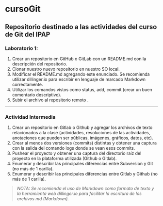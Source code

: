 # cursoGit
Repositorio destinado a las actividades del curso de Git del IPAP
---
### Laboratorio 1:
1. Crear un repositorio en GitHub o GitLab con un README.md con la
descripción del repositorio.
2. Clonar nuestro nuevo repositorio en nuestro SO local.
3. Modificar el README.md agregando este enunciado. Se recomienda
utilizar dillinger.io para escribir en lenguaje de marcado Markdown correctamente.
4. Utilizar los comandos vistos como status, add, commit (crear un buen comentario descriptivo).
5. Subir el archivo al repositorio remoto .
---
### Actividad Intermedia
1. Crear un repositorio en Gitlab o Github y agregar los archivos de texto relacionados a la clase
(actividades, resoluciones de las actividades, anotaciones que pueden ser públicas, imágenes,
gráficos, datos, etc).
2. Crear al menos dos versiones (commits) distintas y obtener una captura con la salida del comando
logs donde se vean esos commits.
3. Pushear el proyecto y obtener una captura del directorio raíz del proyecto en la plataforma
utilizada (Github o Gitlab).
4. Enumerar y describir las principales diferencias entre Subversion y Git (no más de 1 carilla).
5. Enumerar y describir las principales diferencias entre Gitlab y Github (no más de 1 carilla).

>*NOTA: Se recomienda el uso de Markdown como formato de texto y la herramienta web dillinger.io
para facilitar la escritura de los archivos md (Markdown).*